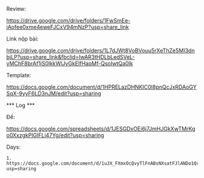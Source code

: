 Review:

https://drive.google.com/drive/folders/1FwSmEe-iAofee0xme4eweFJCxV94mNzP?usp=share_link

Link nộp bài:

https://drive.google.com/drive/folders/1L7dJWt8VoBVouu5rXeThZe5MI3dnbjLP?usp=share_link&fbclid=IwAR3tHDLbLedSVeL-yMChF8brAf1jS0lkkWlJyGkElfHapMf-QsoIwtQa0lk

Template:

https://docs.google.com/document/d/1HPRELazDHNKIC0l8pnQcJxRDAoGYSqX-9yyF6LD3nJM/edit?usp=sharing

*** Log ***

Đề: 

https://docs.google.com/spreadsheets/d/1JESGDxOEi6j7JmHJGkXwTMrKgo0XxzgkPlGIFLi47Yg/edit?usp=sharing

Days: 

	1. https://docs.google.com/document/d/1uJX_FXmxOcQvyTlFnABsNXsatFJlANDo1QrHWf1wH88/edit?usp=sharing

